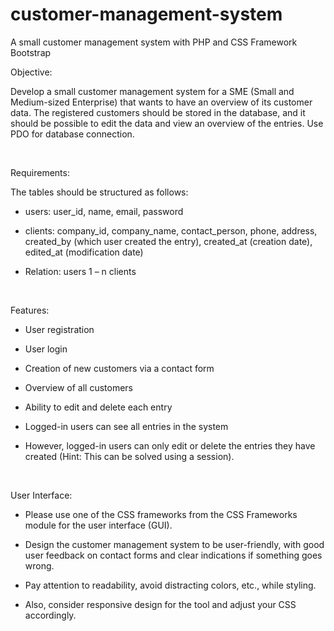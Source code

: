 # customer-management-system
A small customer management system with PHP and CSS Framework Bootstrap

Objective:  

Develop a small customer management system for a SME (Small and Medium-sized Enterprise) that wants to have an overview of its customer data. The registered customers should be stored in the database, and it should be possible to edit the data and view an overview of the entries. Use PDO for database connection.  

   

Requirements:  

The tables should be structured as follows:  

- users: user_id, name, email, password  

- clients: company_id, company_name, contact_person, phone, address, created_by (which user created the entry), created_at (creation date), edited_at (modification date)  

- Relation: users 1 – n clients  

   

Features:  

- User registration  

- User login  

- Creation of new customers via a contact form  

- Overview of all customers  

- Ability to edit and delete each entry  

- Logged-in users can see all entries in the system  

- However, logged-in users can only edit or delete the entries they have created (Hint: This can be solved using a session).  

   

User Interface:  

- Please use one of the CSS frameworks from the CSS Frameworks module for the user interface (GUI).  

- Design the customer management system to be user-friendly, with good user feedback on contact forms and clear indications if something goes wrong.  

- Pay attention to readability, avoid distracting colors, etc., while styling.  

- Also, consider responsive design for the tool and adjust your CSS accordingly. 
